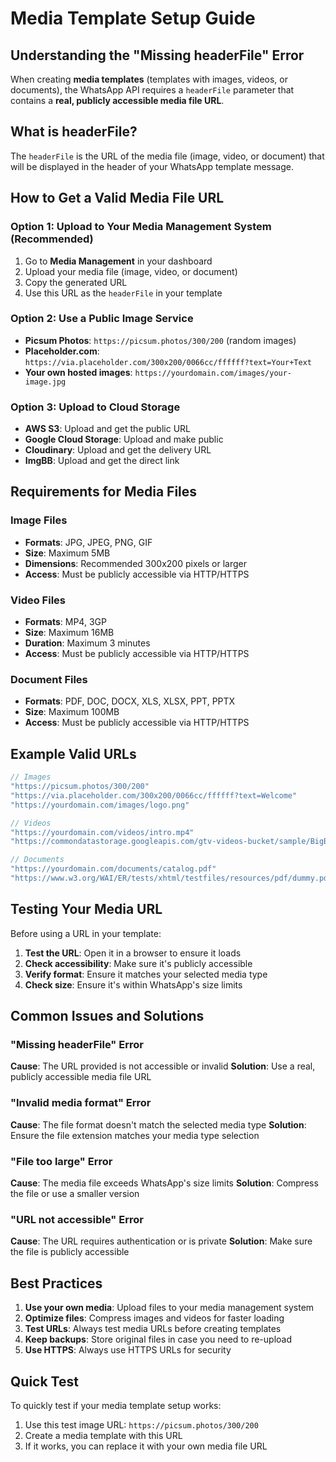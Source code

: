 # Media Template Setup Guide

## Understanding the "Missing headerFile" Error

When creating **media templates** (templates with images, videos, or documents), the WhatsApp API requires a `headerFile` parameter that contains a **real, publicly accessible media file URL**.

## What is headerFile?

The `headerFile` is the URL of the media file (image, video, or document) that will be displayed in the header of your WhatsApp template message.

## How to Get a Valid Media File URL

### Option 1: Upload to Your Media Management System (Recommended)
1. Go to **Media Management** in your dashboard
2. Upload your media file (image, video, or document)
3. Copy the generated URL
4. Use this URL as the `headerFile` in your template

### Option 2: Use a Public Image Service
- **Picsum Photos**: `https://picsum.photos/300/200` (random images)
- **Placeholder.com**: `https://via.placeholder.com/300x200/0066cc/ffffff?text=Your+Text`
- **Your own hosted images**: `https://yourdomain.com/images/your-image.jpg`

### Option 3: Upload to Cloud Storage
- **AWS S3**: Upload and get the public URL
- **Google Cloud Storage**: Upload and make public
- **Cloudinary**: Upload and get the delivery URL
- **ImgBB**: Upload and get the direct link

## Requirements for Media Files

### Image Files
- **Formats**: JPG, JPEG, PNG, GIF
- **Size**: Maximum 5MB
- **Dimensions**: Recommended 300x200 pixels or larger
- **Access**: Must be publicly accessible via HTTP/HTTPS

### Video Files
- **Formats**: MP4, 3GP
- **Size**: Maximum 16MB
- **Duration**: Maximum 3 minutes
- **Access**: Must be publicly accessible via HTTP/HTTPS

### Document Files
- **Formats**: PDF, DOC, DOCX, XLS, XLSX, PPT, PPTX
- **Size**: Maximum 100MB
- **Access**: Must be publicly accessible via HTTP/HTTPS

## Example Valid URLs

```javascript
// Images
"https://picsum.photos/300/200"
"https://via.placeholder.com/300x200/0066cc/ffffff?text=Welcome"
"https://yourdomain.com/images/logo.png"

// Videos
"https://yourdomain.com/videos/intro.mp4"
"https://commondatastorage.googleapis.com/gtv-videos-bucket/sample/BigBuckBunny.mp4"

// Documents
"https://yourdomain.com/documents/catalog.pdf"
"https://www.w3.org/WAI/ER/tests/xhtml/testfiles/resources/pdf/dummy.pdf"
```

## Testing Your Media URL

Before using a URL in your template:

1. **Test the URL**: Open it in a browser to ensure it loads
2. **Check accessibility**: Make sure it's publicly accessible
3. **Verify format**: Ensure it matches your selected media type
4. **Check size**: Ensure it's within WhatsApp's size limits

## Common Issues and Solutions

### "Missing headerFile" Error
**Cause**: The URL provided is not accessible or invalid
**Solution**: Use a real, publicly accessible media file URL

### "Invalid media format" Error
**Cause**: The file format doesn't match the selected media type
**Solution**: Ensure the file extension matches your media type selection

### "File too large" Error
**Cause**: The media file exceeds WhatsApp's size limits
**Solution**: Compress the file or use a smaller version

### "URL not accessible" Error
**Cause**: The URL requires authentication or is private
**Solution**: Make sure the file is publicly accessible

## Best Practices

1. **Use your own media**: Upload files to your media management system
2. **Optimize files**: Compress images and videos for faster loading
3. **Test URLs**: Always test media URLs before creating templates
4. **Keep backups**: Store original files in case you need to re-upload
5. **Use HTTPS**: Always use HTTPS URLs for security

## Quick Test

To quickly test if your media template setup works:

1. Use this test image URL: `https://picsum.photos/300/200`
2. Create a media template with this URL
3. If it works, you can replace it with your own media file URL
